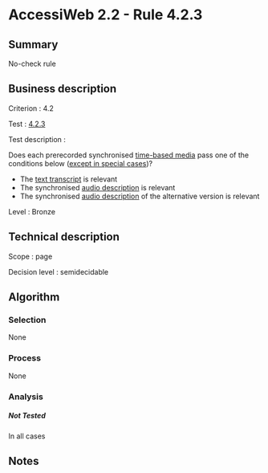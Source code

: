 # AccessiWeb 2.2 - Rule 4.2.3

## Summary

No-check rule

## Business description

Criterion : 4.2

Test : [4.2.3](http://www.accessiweb.org/index.php/accessiweb-22-english-version.html#test-4-2-3)

Test description :

Does each prerecorded synchronised [time-based media](http://www.accessiweb.org/index.php/glossary-76.html#mMediaTemp) pass one of the conditions below ([except in special cases](http://www.accessiweb.org/index.php/glossary-76.html#cpCrit4- "Special cases for criterion 4.2"))?

-   The [text transcript](http://www.accessiweb.org/index.php/glossary-76.html#mTranscriptTextuel) is relevant
-   The synchronised [audio description](http://www.accessiweb.org/index.php/glossary-76.html#mAudioDesc) is relevant
-   The synchronised [audio description](http://www.accessiweb.org/index.php/glossary-76.html#mAudioDesc) of the alternative version is relevant

Level : Bronze

## Technical description

Scope : page

Decision level :
semidecidable

## Algorithm

### Selection

None

### Process

None

### Analysis

##### Not Tested

In all cases

## Notes



